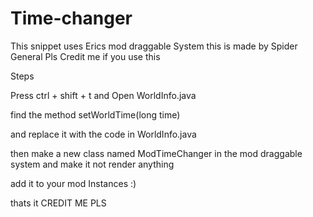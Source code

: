 # Time-changer
This snippet uses Erics mod draggable System
this is made by Spider General Pls Credit me if you use this

Steps

Press ctrl + shift + t and Open WorldInfo.java

find the method setWorldTime(long time)

and replace it with the code in WorldInfo.java

then make a new class named ModTimeChanger in the mod draggable system
and make it not render anything

add it to your mod Instances :)

thats it CREDIT ME PLS
